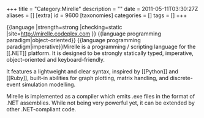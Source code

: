 +++
title = "Category:Mirelle"
description = ""
date = 2011-05-11T03:30:27Z
aliases = []
[extra]
id = 9600
[taxonomies]
categories = []
tags = []
+++

{{language
|strength=strong
|checking=static
|site=http://mirelle.codeplex.com
}}
{{language programming paradigm|object-oriented}}
{{language programming paradigm|imperative}}Mirelle is a programming / scripting language for the [[.NET]] platform. It is designed to be strongly statically typed, imperative, object-oriented and keyboard-friendly.

It features a lightweight and clear syntax, inspired by [[Python]] and [[Ruby]], built-in abilities for graph plotting, matrix handling, and discrete-event simulation modelling.

Mirelle is implemented as a compiler which emits .exe files in the format of .NET assemblies. While not being very powerful yet, it can be extended by other .NET-compliant code.
